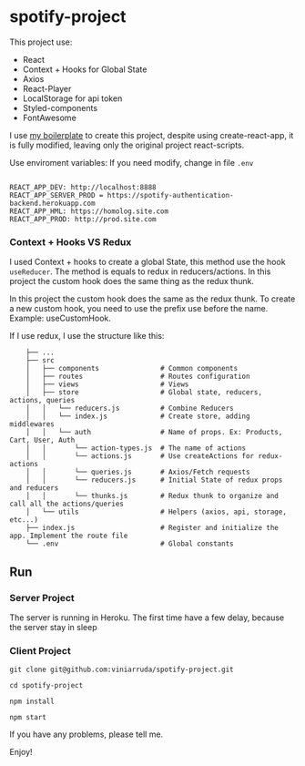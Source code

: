# spotify-project


This project use:

- React
- Context + Hooks for Global State
- Axios
- React-Player
- LocalStorage for api token
- Styled-components
- FontAwesome


I use [my boilerplate](https://github.com/viniarruda/react-boilerplate) to create this project, despite using create-react-app, it is fully modified, leaving only the original project react-scripts. 


Use enviroment variables: 
If you need modify, change in file ```.env```

```

REACT_APP_DEV: http://localhost:8888
REACT_APP_SERVER_PROD = https://spotify-authentication-backend.herokuapp.com
REACT_APP_HML: https://homolog.site.com
REACT_APP_PROD: http://prod.site.com

```

### Context + Hooks VS Redux

I used Context + hooks to create a global State, this method use the hook ```useReducer```.
The method is equals to redux in reducers/actions. In this project the custom hook does the same thing as the redux thunk. 

In this project the custom hook does the same as the redux thunk. To create a new custom hook, you need to use the prefix use before the name. Example: useCustomHook.

If I use redux, I use the structure like this:

```
    ├── ...
    ├── src                       
    │   ├── components               # Common components
    │   ├── routes                   # Routes configuration
    │   ├── views                    # Views
    │   ├── store                    # Global state, reducers, actions, queries
    │   │   └── reducers.js          # Combine Reducers   
    │   │   └── index.js             # Create store, adding middlewares
    │   │   └── auth                 # Name of props. Ex: Products, Cart, User, Auth
    │   │       └── action-types.js  # The name of actions
    │   │       └── actions.js       # Use createActions for redux-actions
    │   │       └── queries.js       # Axios/Fetch requests
    │   │       └── reducers.js      # Initial State of redux props and reducers
    │   │       └── thunks.js        # Redux thunk to organize and call all the actions/queries
    │   └── utils                    # Helpers (axios, api, storage, etc...)
    ├── index.js                     # Register and initialize the app. Implement the route file
    └── .env                         # Global constants

```


## Run

### Server Project

The server is running in Heroku. The first time have a few delay, because the server stay in sleep

### Client Project

```git clone git@github.com:viniarruda/spotify-project.git```

```cd spotify-project```

```npm install```

```npm start```


If you have any problems, please tell me.

Enjoy!


